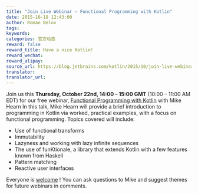 ```yaml
---
title: "Join Live Webinar — Functional Programming with Kotlin"
date: 2015-10-19 12:43:00
author: Roman Belov
tags:
keywords:
categories: 官方动态
reward: false
reward_title: Have a nice Kotlin!
reward_wechat:
reward_alipay:
source_url: https://blog.jetbrains.com/kotlin/2015/10/join-live-webinar-functional-programming-with-kotlin/
translator:
translator_url:
---
```


Join us this <strong>Thursday, October 22nd, 14:00 – 15:00 GMT</strong> (10:00 – 11:00 AM EDT) for our free webinar, [Functional Programming with Kotlin](http://info.jetbrains.com/Kotlin-Webinar-October2015-registration.html) with Mike Hearn
In this talk, Mike Hearn will provide a brief introduction to programming in Kotlin via worked, practical examples, with a focus on functional programming.
Topics covered will include:

* Use of functional transforms
* Immutability
* Lazyness and working with lazy infinite sequences
* The use of funKtionale, a library that extends Kotlin with a few features known from Haskell
* Pattern matching
* Reactive user interfaces

Everyone is [welcome](http://info.jetbrains.com/Kotlin-Webinar-October2015-registration.html) !
You can ask questions to Mike and suggest themes for future webinars in comments.
